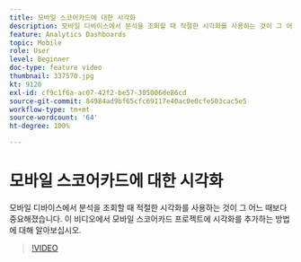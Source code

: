 ```yaml
---
title: 모바일 스코어카드에 대한 시각화
description: 모바일 디바이스에서 분석을 조회할 때 적절한 시각화를 사용하는 것이 그 어느 때보다 중요해졌습니다. 이 비디오에서 모바일 스코어카드 프로젝트에 시각화를 추가하는 방법에 대해 알아보십시오.
feature: Analytics Dashboards
topic: Mobile
role: User
level: Beginner
doc-type: feature video
thumbnail: 337570.jpg
kt: 9126
exl-id: cf9c1f6a-ac07-42f2-be57-305006de86cd
source-git-commit: 84984ad9bf65cfc69117e40ac0e0cfe503cac5e5
workflow-type: tm+mt
source-wordcount: '64'
ht-degree: 100%

---
```


# 모바일 스코어카드에 대한 시각화

모바일 디바이스에서 분석을 조회할 때 적절한 시각화를 사용하는 것이 그 어느 때보다 중요해졌습니다. 이 비디오에서 모바일 스코어카드 프로젝트에 시각화를 추가하는 방법에 대해 알아보십시오.

>[!VIDEO](https://video.tv.adobe.com/v/3445773/?quality=12&learn=on&captions=kor)
